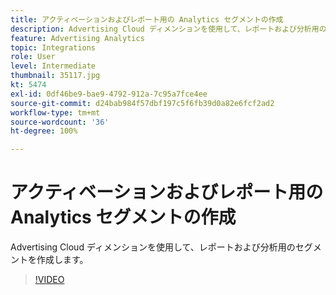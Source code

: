 ```yaml
---
title: アクティベーションおよびレポート用の Analytics セグメントの作成
description: Advertising Cloud ディメンションを使用して、レポートおよび分析用のセグメントを作成します。
feature: Advertising Analytics
topic: Integrations
role: User
level: Intermediate
thumbnail: 35117.jpg
kt: 5474
exl-id: 0df46be9-bae9-4792-912a-7c95a7fce4ee
source-git-commit: d24bab984f57dbf197c5f6fb39d0a82e6fcf2ad2
workflow-type: tm+mt
source-wordcount: '36'
ht-degree: 100%

---
```


# アクティベーションおよびレポート用の Analytics セグメントの作成

Advertising Cloud ディメンションを使用して、レポートおよび分析用のセグメントを作成します。

>[!VIDEO](https://video.tv.adobe.com/v/40437/?quality=12&learn=on&captions=jpn)
